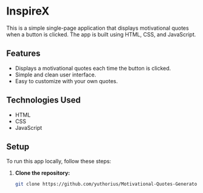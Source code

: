 # InspireX

This is a simple single-page application that displays motivational quotes when a button is clicked. The app is built using HTML, CSS, and JavaScript.

## Features

- Displays a motivational quotes each time the button is clicked.
- Simple and clean user interface.
- Easy to customize with your own quotes.

## Technologies Used

- HTML
- CSS
- JavaScript

## Setup

To run this app locally, follow these steps:

1. **Clone the repository:**

   ```bash
   git clone https://github.com/yuthorius/Motivational-Quotes-Generator.git
